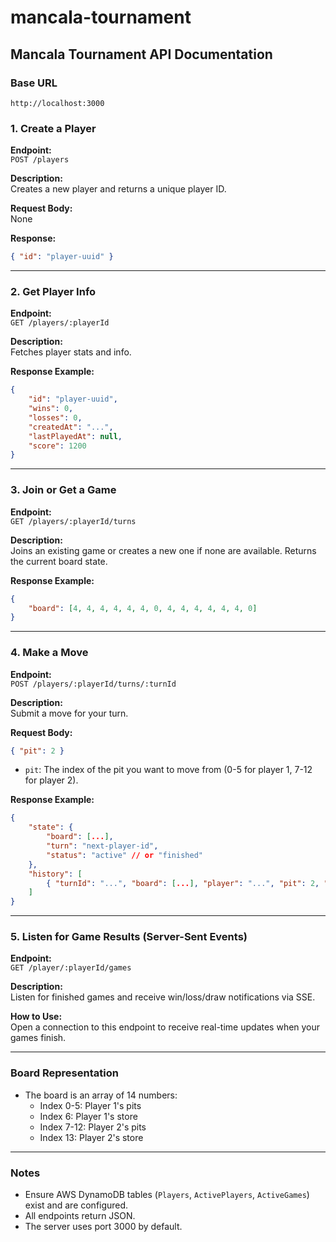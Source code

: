 # mancala-tournament

## Mancala Tournament API Documentation

### Base URL

```
http://localhost:3000
```

### 1. Create a Player

**Endpoint:**  
`POST /players`

**Description:**  
Creates a new player and returns a unique player ID.

**Request Body:**  
None

**Response:**
```json
{ "id": "player-uuid" }
```

---

### 2. Get Player Info

**Endpoint:**  
`GET /players/:playerId`

**Description:**  
Fetches player stats and info.

**Response Example:**
```json
{
	"id": "player-uuid",
	"wins": 0,
	"losses": 0,
	"createdAt": "...",
	"lastPlayedAt": null,
	"score": 1200
}
```

---

### 3. Join or Get a Game

**Endpoint:**  
`GET /players/:playerId/turns`

**Description:**  
Joins an existing game or creates a new one if none are available. Returns the current board state.

**Response Example:**
```json
{
	"board": [4, 4, 4, 4, 4, 4, 0, 4, 4, 4, 4, 4, 4, 0]
}
```

---

### 4. Make a Move

**Endpoint:**  
`POST /players/:playerId/turns/:turnId`

**Description:**  
Submit a move for your turn.

**Request Body:**
```json
{ "pit": 2 }
```
- `pit`: The index of the pit you want to move from (0-5 for player 1, 7-12 for player 2).

**Response Example:**
```json
{
	"state": {
		"board": [...],
		"turn": "next-player-id",
		"status": "active" // or "finished"
	},
	"history": [
		{ "turnId": "...", "board": [...], "player": "...", "pit": 2, "timestamp": "..." }
	]
}
```

---

### 5. Listen for Game Results (Server-Sent Events)

**Endpoint:**  
`GET /player/:playerId/games`

**Description:**  
Listen for finished games and receive win/loss/draw notifications via SSE.

**How to Use:**  
Open a connection to this endpoint to receive real-time updates when your games finish.

---

### Board Representation

- The board is an array of 14 numbers:
	- Index 0-5: Player 1's pits
	- Index 6: Player 1's store
	- Index 7-12: Player 2's pits
	- Index 13: Player 2's store

---

### Notes

- Ensure AWS DynamoDB tables (`Players`, `ActivePlayers`, `ActiveGames`) exist and are configured.
- All endpoints return JSON.
- The server uses port 3000 by default.
